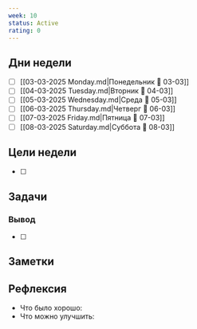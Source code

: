 ```yaml
---
week: 10
status: Active
rating: 0
---
```

## Дни недели

- [ ] [[03-03-2025 Monday.md|Понедельник 📅 03-03]]
- [ ] [[04-03-2025 Tuesday.md|Вторник 📅 04-03]]
- [ ] [[05-03-2025 Wednesday.md|Среда 📅 05-03]]
- [ ] [[06-03-2025 Thursday.md|Четверг 📅 06-03]]
- [ ] [[07-03-2025 Friday.md|Пятница 📅 07-03]]
- [ ] [[08-03-2025 Saturday.md|Суббота 📅 08-03]]

## Цели недели

- [ ]

## Задачи

### Вывод

- [ ]

## Заметки

## Рефлексия

- Что было хорошо:
- Что можно улучшить: